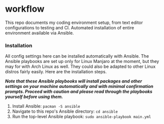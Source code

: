 # workflow
This repo documents my coding environment setup, from text editor
configurations to testing and CI. Automated installation of entire environment
available via Ansible.

### Installation
All config settings here can be installed automatically with Ansible. The
Ansible playbooks are set up only for Linux Manjaro at the moment, but they may
for with Arch Linux as well. They could also be adapted to other Linux distros
fairly easily. Here are the installation steps.

***Note that these Ansible
playbooks will install packages and other settings on your machine
automatically and with minimal confirmation prompts. Proceed with caution and
please read through the playbooks yourself before using them.***

1. Install Ansible: `pacman -S ansible`
2. Navigate to this repo's Ansible directory: `cd ansible`
3. Run the top-level Ansible playbook: `sudo ansible-playbook main.yml`
